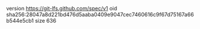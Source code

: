 version https://git-lfs.github.com/spec/v1
oid sha256:28047a8d221bd476d5aaba0409e9047cec7460616c9f67d75167a66b544e5cb1
size 636
